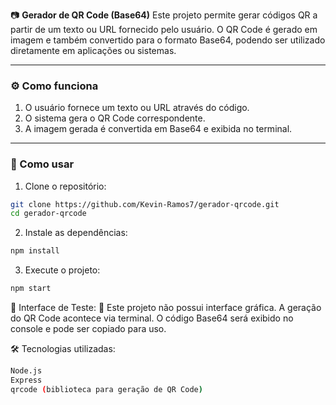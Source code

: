 📷 **Gerador de QR Code (Base64)**
Este projeto permite gerar códigos QR a partir de um texto ou URL fornecido pelo usuário.
O QR Code é gerado em imagem e também convertido para o formato Base64, podendo ser utilizado diretamente em aplicações ou sistemas.

---

### ⚙️ Como funciona

1. O usuário fornece um texto ou URL através do código.
2. O sistema gera o QR Code correspondente.
3. A imagem gerada é convertida em Base64 e exibida no terminal.

---

### 🚀 Como usar
1. Clone o repositório:

```bash
git clone https://github.com/Kevin-Ramos7/gerador-qrcode.git
cd gerador-qrcode
```

2. Instale as dependências:

```bash
npm install
```

3. Execute o projeto:

```bash
npm start
```

🧪 Interface de Teste:
📌 Este projeto não possui interface gráfica. A geração do QR Code acontece via terminal.
O código Base64 será exibido no console e pode ser copiado para uso.

🛠️ Tecnologias utilizadas:
```bash
Node.js
Express
qrcode (biblioteca para geração de QR Code)
```
